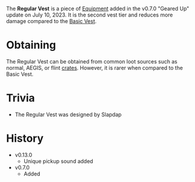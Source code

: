 The **Regular Vest** is a piece of [Equipment](/equipment) added in the v0.7.0 "Geared Up" update on July 10, 2023. It is the second vest tier and reduces more damage compared to the [Basic Vest](/equipment/armor/basic_vest).

# Obtaining

The Regular Vest can be obtained from common loot sources such as normal, AEGIS, or flint [crates](/obstacles/crates). 
However, it is rarer when compared to the Basic Vest.

# Trivia

- The Regular Vest was designed by Slapdap

# History

 - v0.13.0
   - Unique pickup sound added 
 - v0.7.0
   - Added 
